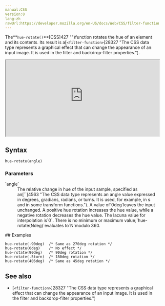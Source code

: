 ```yaml
---
manual:CSS
version:0
lang:zh
rawUrl:https://developer.mozilla.org/en-US/docs/Web/CSS/filter-function/hue-rotate
---
```






The**`hue-rotate()`**[CSS]427 "")function rotates the hue of an element and its contents. Its result is a[`<filter-function>`]28327 "The <filter-function> CSS data type represents a graphical effect that can change the appearance of an input image. It is used in the filter and backdrop-filter properties.").

<iframe src='https://interactive-examples.mdn.mozilla.net/pages/css/function-hue-rotate.html' width='100%' height='250'></iframe>

## Syntax<a name="Syntax"></a>

```
hue-rotate(angle)
```

### Parameters<a name="Parameters"></a>
<dl><dt id=''>`angle`</dt><dd>The relative change in hue of the input sample, specified as an[`<angle>`]4563 "The <angle> CSS data type represents an angle value expressed in degrees, gradians, radians, or turns. It is used, for example, in <gradient>s and in some transform functions."). A value of`0deg`leaves the input unchanged. A positive hue rotation increases the hue value, while a negative rotation decreases the hue value. The lacuna value for interpolation is`0`. There is no minimum or maximum value;`hue-rotate(Ndeg)`evaluates to`N`modulo 360.</dd></dl>
## Examples<a name="Examples"></a>

```
hue-rotate(-90deg)  /* Same as 270deg rotation */
hue-rotate(0deg)    /* No effect */
hue-rotate(90deg)   /* 90deg rotation */
hue-rotate(.5turn)  /* 180deg rotation */
hue-rotate(405deg)  /* Same as 45deg rotation */
```

## See also<a name="See_also"></a>

* [`<filter-function>`]28327 "The <filter-function> CSS data type represents a graphical effect that can change the appearance of an input image. It is used in the filter and backdrop-filter properties.")



